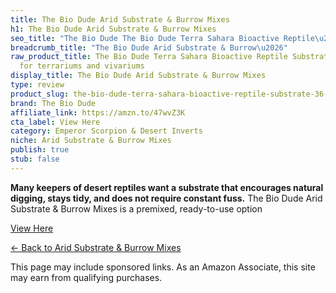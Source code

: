 ```yaml
---
title: The Bio Dude Arid Substrate & Burrow Mixes
h1: The Bio Dude Arid Substrate & Burrow Mixes
seo_title: "The Bio Dude The Bio Dude Terra Sahara Bioactive Reptile\u2026"
breadcrumb_title: "The Bio Dude Arid Substrate & Burrow\u2026"
raw_product_title: The Bio Dude Terra Sahara Bioactive Reptile Substrate 36 quarts
  for terrariums and vivariums
display_title: The Bio Dude Arid Substrate & Burrow Mixes
type: review
product_slug: the-bio-dude-terra-sahara-bioactive-reptile-substrate-36-quarts-for-ter-b252deee
brand: The Bio Dude
affiliate_link: https://amzn.to/47wvZ3K
cta_label: View Here
category: Emperor Scorpion & Desert Inverts
niche: Arid Substrate & Burrow Mixes
publish: true
stub: false
---
```


<div id="intro" class="full-width">
  <p><strong>Many keepers of desert reptiles want a substrate that encourages natural digging, stays tidy, and does not require constant fuss.</strong> The Bio Dude Arid Substrate & Burrow Mixes is a premixed, ready-to-use option
<p><a class="btn" href="https://amzn.to/47wvZ3K" target="_blank" rel="nofollow sponsored noopener">View Here</a></p>
<p><a href="/roundups/emperor-scorpion-desert-inverts/arid-substrate-burrow-mixes/">← Back to Arid Substrate & Burrow Mixes</a></p>
<aside class="disclosure">This page may include sponsored links. As an Amazon Associate, this site may earn from qualifying purchases.</aside>
